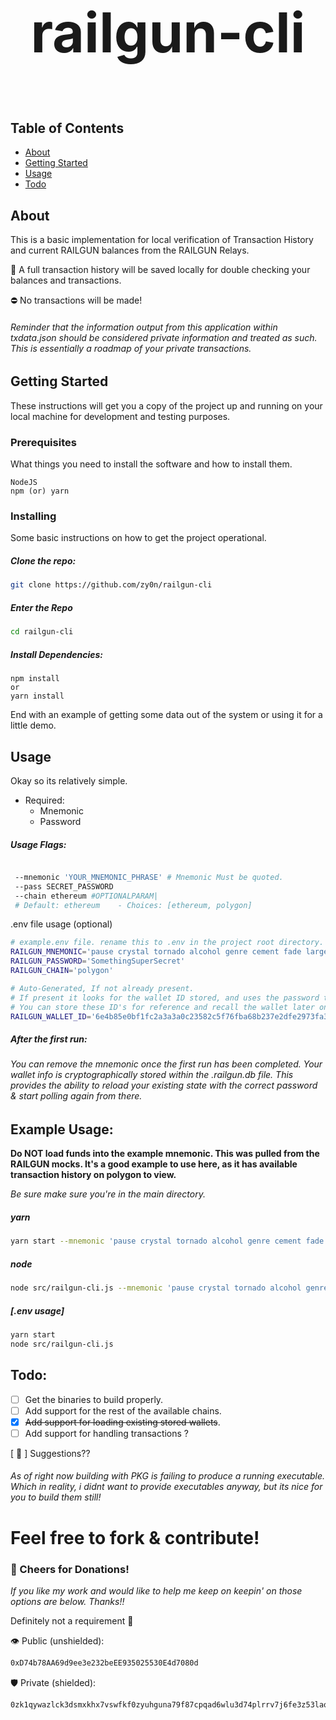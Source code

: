 # <p style="text-align: center; font-size: 88px">railgun-cli</p>

## Table of Contents

- [About](#about)
- [Getting Started](#getting_started)
- [Usage](#usage)
- [Todo](#todo)

## About <a name = "about"></a>

This is a basic implementation for local verification of Transaction History and current RAILGUN balances from the RAILGUN Relays. 


🍻 A full transaction history will be saved locally for double checking your balances and transactions. 

⛔️ No transactions will be made!

###### Reminder that the information output from this application within txdata.json should be considered private information and treated as such. This is essentially a roadmap of your private transactions.

## Getting Started <a name = "getting_started"></a>

These instructions will get you a copy of the project up and running on your local machine for development and testing purposes.

### Prerequisites

What things you need to install the software and how to install them.

```
NodeJS
npm (or) yarn
```

### Installing

Some basic instructions on how to get the project operational.

##### Clone the repo:

```sh
git clone https://github.com/zy0n/railgun-cli
```
##### Enter the Repo
```sh
cd railgun-cli
```
##### Install Dependencies:
```
npm install
or
yarn install
```

End with an example of getting some data out of the system or using it for a little demo.

## Usage <a name = "usage"></a>

Okay so its relatively simple. 
  - Required:
    - Mnemonic 
    - Password 
##### Usage Flags:
```sh

 --mnemonic 'YOUR_MNEMONIC_PHRASE' # Mnemonic Must be quoted.
 --pass SECRET_PASSWORD
 --chain ethereum #OPTIONALPARAM| 
 # Default: ethereum    - Choices: [ethereum, polygon] 

```
.env file usage (optional)
```sh
# example.env file. rename this to .env in the project root directory.
RAILGUN_MNEMONIC='pause crystal tornado alcohol genre cement fade large song like bag where'
RAILGUN_PASSWORD='SomethingSuperSecret'
RAILGUN_CHAIN='polygon'

# Auto-Generated, If not already present. 
# If present it looks for the wallet ID stored, and uses the password to decrypt.
# You can store these ID's for reference and recall the wallet later on with the correct password.
RAILGUN_WALLET_ID='6e4b85e0bf1fc2a3a3a0c23582c5f76fba68b237e2dfe2973fa3c0f21b8598b6'
```

##### After the first run:
###### You can remove the mnemonic once the first run has been completed. Your wallet info is cryptographically stored within the .railgun.db file. This provides the ability to reload your existing state with the correct password & start polling again from there. 



## Example Usage:
**Do NOT load funds into the example mnemonic. This was pulled from the RAILGUN mocks. It's a good example to use here, as it has available transaction history on polygon to view.**

*Be sure make sure you're in the main directory.*
##### yarn
```sh
yarn start --mnemonic 'pause crystal tornado alcohol genre cement fade large song like bag where' --pass SomethingSecret --chain polygon
```

##### node
```sh
node src/railgun-cli.js --mnemonic 'pause crystal tornado alcohol genre cement fade large song like bag where' --pass SomethingSecret --chain polygon
```

##### [.env usage]
```sh
yarn start
node src/railgun-cli.js
```


## Todo: <a name = "todo"></a>
- [ ] Get the binaries to build properly.
- [ ] Add support for the rest of the available chains.
- [x] ~~Add support for loading existing stored wallets~~.
- [ ] Add support for handling transactions ? 

[ 🎱 ] Suggestions??

###### As of right now building with PKG is failing to produce a running executable. Which in reality, i didnt want to provide executables anyway, but its nice for you to build them still!

# Feel free to fork & contribute!
### 🍻 Cheers for Donations! <a name = "donate"></a>
*If you like my work and would like to help me keep on keepin' on those options are below. Thanks!!*

Definitely not a requirement 💋

👁️ Public (unshielded): 
```sh
0xD74b78AA69d9ee3e232beEE935025530E4d7080d
```
🛡️ Private (shielded):
```sh
0zk1qywazlck3dsmxkhx7vswfkf0zyuhguna79f87cpqad6wlu3d74plrrv7j6fe3z53laqmr4aeh35unfg67etsksd80qj2pvf9r6egpyyhnh56qe9nntmevq6yu6u
```
